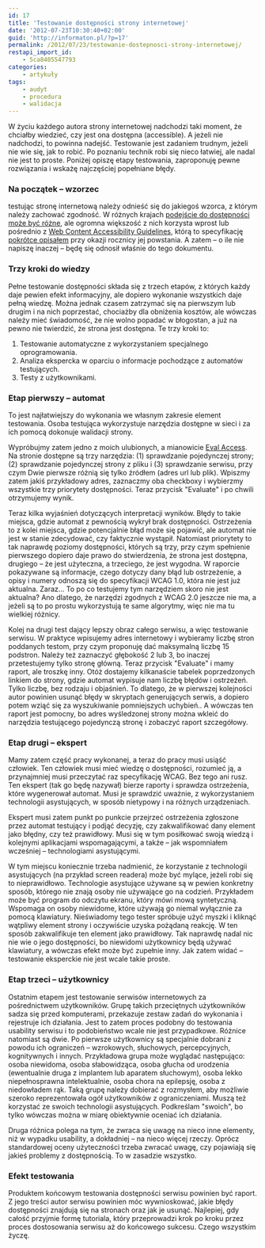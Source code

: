 ```yaml
---
id: 17
title: 'Testowanie dostępności strony internetowej'
date: '2012-07-23T10:30:40+02:00'
guid: 'http://informaton.pl/?p=17'
permalink: /2012/07/23/testowanie-dostepnosci-strony-internetowej/
restapi_import_id:
    - 5ca8405547793
categories:
    - artykuły
tags:
    - audyt
    - procedura
    - walidacja
---
```


W życiu każdego autora strony internetowej nadchodzi taki moment, że chciałby wiedzieć, czy jest ona dostępna (accessible). A jeżeli nie nadchodzi, to powinna nadejść. Testowanie jest zadaniem trudnym, jeżeli nie wie się, jak to robić. Po poznaniu technik robi się nieco łatwiej, ale nadal nie jest to proste. Poniżej opiszę etapy testowania, zaproponuję pewne rozwiązania i wskażę najczęściej popełniane błędy.

### Na początek – wzorzec

testując stronę internetową należy odnieść się do jakiegoś wzorca, z którym należy zachować zgodność. W różnych krajach [podejście do dostępności może być różne](https://zadzior.wordpress.com/2010/05/10/dostepnosc-stron-internetowych-w-systemach-prawnych-innych-krajw/), ale ogromna większość z nich korzysta wprost lub pośrednio z [Web Content Accessibility Guidelines](http://www.w3.org/TR/WCAG20/), którą to specyfikację [pokrótce opisałem](https://zadzior.wordpress.com/2009/12/12/wcag-2-0-ma-juz-rok/) przy okazji rocznicy jej powstania. A zatem – o ile nie napiszę inaczej – będę się odnosił właśnie do tego dokumentu.

### Trzy kroki do wiedzy

Pełne testowanie dostępności składa się z trzech etapów, z których każdy daje pewien efekt informacyjny, ale dopiero wykonanie wszystkich daje pełną wiedzę. Można jednak czasem zatrzymać się na pierwszym lub drugim i na nich poprzestać, chociażby dla obniżenia kosztów, ale wówczas należy mieć świadomość, że nie wolno popadać w błogostan, a już na pewno nie twierdzić, że strona jest dostępna. Te trzy kroki to:

1. Testowanie automatyczne z wykorzystaniem specjalnego oprogramowania.
2. Analiza ekspercka w oparciu o informacje pochodzące z automatów testujących.
3. Testy z użytkownikami.

### Etap pierwszy – automat

To jest najłatwiejszy do wykonania we własnym zakresie element testowania. Osoba testująca wykorzystuje narzędzia dostępne w sieci i za ich pomocą dokonuje walidacji strony.

Wypróbujmy zatem jedno z moich ulubionych, a mianowicie [Eval Access](http://sipt07.si.ehu.es/evalaccess2/). Na stronie dostępne są trzy narzędzia: (1) sprawdzanie pojedynczej strony; (2) sprawdzanie pojedynczej strony z pliku i (3) sprawdzanie serwisu, przy czym Dwie pierwsze różnią się tylko źródłem (adres url lub plik). Wpiszmy zatem jakiś przykładowy adres, zaznaczmy oba checkboxy i wybierzmy wszystkie trzy priorytety dostępności. Teraz przycisk "Evaluate" i po chwili otrzymujemy wynik.

Teraz kilka wyjaśnień dotyczących interpretacji wyników. Błędy to takie miejsca, gdzie automat z pewnością wykrył brak dostępności. Ostrzeżenia to z kolei miejsca, gdzie potencjalnie błąd może się pojawić, ale automat nie jest w stanie zdecydować, czy faktycznie wystąpił. Natomiast priorytety to tak naprawdę poziomy dostępności, których są trzy, przy czym spełnienie pierwszego dopiero daje prawo do stwierdzenia, że strona jest dostępna, drugiego – że jest użyteczna, a trzeciego, że jest wygodna. W raporcie pokazywane są informacje, czego dotyczy dany błąd lub ostrzeżenie, a opisy i numery odnoszą się do specyfikacji WCAG 1.0, która nie jest już aktualna. Zaraz… To po co testujemy tym narzędziem skoro nie jest aktualna? Ano dlatego, że narzędzi zgodnych z WCAG 2.0 jeszcze nie ma, a jeżeli są to po prostu wykorzystują te same algorytmy, więc nie ma tu wielkiej różnicy.

Kolej na drugi test dający lepszy obraz całego serwisu, a więc testowanie serwisu. W praktyce wpisujemy adres internetowy i wybieramy liczbę stron poddanych testom, przy czym proponuję dać maksymalną liczbę 15 podstron. Należy też zaznaczyć głębokość 2 lub 3, bo inaczej przetestujemy tylko stronę główną. Teraz przycisk "Evaluate" i mamy raport, ale troszkę inny. Otóż dostajemy kilkanaście tabelek poprzedzonych linkiem do strony, gdzie automat wypisuje nam liczbę błędów i ostrzeżeń. Tylko liczbę, bez rodzaju i objaśnień. To dlatego, że w pierwszej kolejności autor powinien usunąć błędy w skryptach generujących serwis, a dopiero potem wziąć się za wyszukiwanie pomniejszych uchybień.. A wówczas ten raport jest pomocny, bo adres wyśledzonej strony można wkleić do narzędzia testującego pojedynczą stronę i zobaczyć raport szczegółowy.

### Etap drugi – ekspert

Mamy zatem część pracy wykonanej, a teraz do pracy musi usiąść człowiek. Ten człowiek musi mieć wiedzę o dostępności, rozumieć ją, a przynajmniej musi przeczytać raz specyfikację WCAG. Bez tego ani rusz. Ten ekspert (tak go będę nazywał) bierze raporty i sprawdza ostrzeżenia, które wygenerował automat. Musi je sprawdzić uważnie, z wykorzystaniem technologii asystujących, w sposób nietypowy i na różnych urządzeniach.

Ekspert musi zatem punkt po punkcie przejrzeć ostrzeżenia zgłoszone przez automat testujący i podjąć decyzję, czy zakwalifikować dany element jako błędny, czy też prawidłowy. Musi się w tym posiłkować swoją wiedzą i kolejnymi aplikacjami wspomagającymi, a także – jak wspomniałem wcześniej – technologiami asystującymi.

W tym miejscu koniecznie trzeba nadmienić, że korzystanie z technologii asystujących (na przykład screen readera) może być mylące, jeżeli robi się to nieprawidłowo. Technologie asystujące używane są w pewien konkretny sposób, którego nie znają osoby nie używające go na codzień. Przykładem może być program do odczytu ekranu, który mówi mową syntetyczną. Wspomaga on osoby niewidome, które używają go niemal wyłącznie za pomocą klawiatury. Nieświadomy tego tester spróbuje użyć myszki i kliknąć wątpliwy element strony i oczywiście uzyska pożądaną reakcję. W ten sposób zakwalifikuje ten element jako prawidłowy. Tak naprawdę nadal nic nie wie o jego dostępności, bo niewidomi użytkownicy będą używać klawiatury, a wówczas efekt może być zupełnie inny. Jak zatem widać – testowanie eksperckie nie jest wcale takie proste.

### Etap trzeci – użytkownicy

Ostatnim etapem jest testowanie serwisów internetowych za pośrednictwem użytkowników. Grupę takich przeciętnych użytkowników sadza się przed komputerami, przekazuje zestaw zadań do wykonania i rejestruje ich działania. Jest to zatem proces podobny do testowania usability serwisu i to podobieństwo wcale nie jest przypadkowe. Różnice natomiast są dwie. Po pierwsze użytkownicy są specjalnie dobrani z powodu ich ograniczeń – wzrokowych, słuchowych, percepcyjnych, kognitywnych i innych. Przykładowa grupa może wyglądać następująco: osoba niewidoma, osoba słabowidząca, osoba głucha od urodzenia (ewentualnie druga z implantem lub aparatem słuchowym), osoba lekko niepełnosprawna intelektualnie, osoba chora na epilepsję, osoba z niedowładem rąk. Taką grupę należy dobierać z rozmysłem, aby możliwie szeroko reprezentowała ogół użytkowników z ograniczeniami. Muszą też korzystać ze swoich technologii asystujących. Podkreślam "swoich", bo tylko wówczas można w miarę obiektywnie oceniać ich działania.

Druga różnica polega na tym, że zwraca się uwagę na nieco inne elementy, niż w wypadku usability, a dokładniej – na nieco więcej rzeczy. Oprócz standardowej oceny użyteczności trzeba zwracać uwagę, czy pojawiają się jakieś problemy z dostępnością. To w zasadzie wszystko.

### Efekt testowania

Produktem końcowym testowania dostępności serwisu powinien być raport. Z jego treści autor serwisu powinien móc wywnioskować, jakie błędy dostępności znajdują się na stronach oraz jak je usunąć. Najlepiej, gdy całość przyjmie formę tutoriala, który przeprowadzi krok po kroku przez proces dostosowania serwisu aż do końcowego sukcesu. Czego wszystkim życzę.
